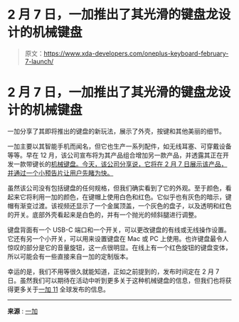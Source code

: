 # 2 月 7 日，一加推出了其光滑的键盘龙设计的机械键盘

> 原文：<https://www.xda-developers.com/oneplus-keyboard-february-7-launch/>

# 2 月 7 日，一加推出了其光滑的键盘龙设计的机械键盘

一加分享了其即将推出的键盘的新玩法，展示了外壳，按键和其他美丽的细节。

一加主要以其智能手机而闻名，但它也生产一系列配件，如无线耳塞、可穿戴设备等等。早在 12 月，该公司宣布将为其产品组合增加另一款产品，并透露其正在开发一款带键长的[机械键盘。今天，该公司分享说，它将在 2 月 7 日展示该产品，并通过一个小预告片让用户先睹为快。](https://www.xda-developers.com/oneplus-keychron-mechanical-keyboard/)

虽然该公司没有包括键盘的任何规格，但我们确实看到了它的外观。至于颜色，看起来它将利用一加的颜色，在键帽上使用白色和红色。它似乎也有灰色的暗示，键帽有渐变过渡。该视频还显示了一个金属顶盖，一个灰色的盘子，以及透明和红色的开关。底部外壳看起来是白色的，并有一个抛光的倾斜腿进行调整。

键盘背面有一个 USB-C 端口和一个开关，可以更改键盘的有线或无线操作设置。它还有另一个小开关，可以用来设置键盘在 Mac 或 PC 上使用。也许键盘最令人惊叹的部分是它的音量旋钮，这一点很明显。在线上有一个红色旋钮的键盘变体，所以可能会有一些直接来自一加的定制版本。

幸运的是，我们不用等很久就能知道，正如之前提到的，发布时间定在 2 月 7 日。虽然我们可以期待在活动中听到更多关于这种机械键盘的信息，但我们也将获得更多关于[一加 11](https://www.xda-developers.com/oneplus-11/) 全球发布的信息。

* * *

**来源** : [一加](https://community.oneplus.com/thread/1247932743477100550)
